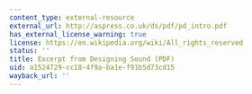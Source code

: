 ```yaml
---
content_type: external-resource
external_url: http://aspress.co.uk/ds/pdf/pd_intro.pdf
has_external_license_warning: true
license: https://en.wikipedia.org/wiki/All_rights_reserved
status: ''
title: Excerpt from Designing Sound (PDF)
uid: a1524729-cc18-4f9a-ba1e-f91b5d73cd15
wayback_url: ''
---
```

